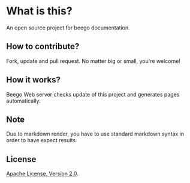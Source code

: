 # What is this?

An open source project for beego documentation.

## How to contribute?

Fork, update and pull request. No matter big or small, you're welcome!

## How it works?

Beego Web server checks update of this project and generates pages automatically.

## Note

Due to markdown render, you have to use standard markdown syntax in order to have expect results.

## License

[Apache License, Version 2.0](http://www.apache.org/licenses/LICENSE-2.0.html).